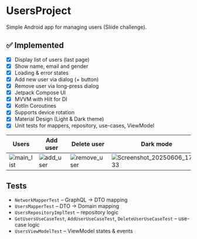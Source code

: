 # UsersProject

Simple Android app for managing users (Sliide challenge).

## ✅ Implemented

- [x] Display list of users (last page)  
- [x] Show name, email and gender 
- [x] Loading & error states  
- [x] Add new user via dialog (+ button)  
- [x] Remove user via long-press dialog  
- [x] Jetpack Compose UI  
- [x] MVVM with Hilt for DI  
- [x] Kotlin Coroutines  
- [x] Supports device rotation  
- [x] Material Design (Light & Dark theme)  
- [x] Unit tests for mappers, repository, use-cases, ViewModel  

| Users | Add user | Delete user | Dark mode |
|-------|----------|-------------|-----------|
| ![main_list](https://github.com/user-attachments/assets/8f59ac82-1fb6-4e9e-92a7-ebdc79415e9c) | ![add_user](https://github.com/user-attachments/assets/af1075ab-cf1d-4791-8ed0-b150704ec3df) |![remove_user](https://github.com/user-attachments/assets/f5ad1532-13e7-4927-9666-632f15f4469d) |![Screenshot_20250606_173833](https://github.com/user-attachments/assets/8ef97c0e-5996-44ac-9345-a3160d1c45d0) |

## Tests

- `NetworkMapperTest` – GraphQL → DTO mapping  
- `UsersMapperTest` – DTO → Domain mapping  
- `UsersRepositoryImplTest` – repository logic  
- `GetUsersUseCaseTest`, `AddUserUseCaseTest`, `DeleteUserUseCaseTest` – use-case logic  
- `UsersViewModelTest` – ViewModel states & events  

